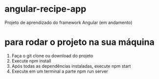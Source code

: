 # angular-recipe-app

Projeto de aprendizado do framework Angular (em andamento)

# para rodar o projeto na sua máquina

1. Faça o git clone ou download do projeto
2. Execute npm install
3. Após todas as dependências instaladas, execute npm start
4. Execute em um terminal a parte npm run server
